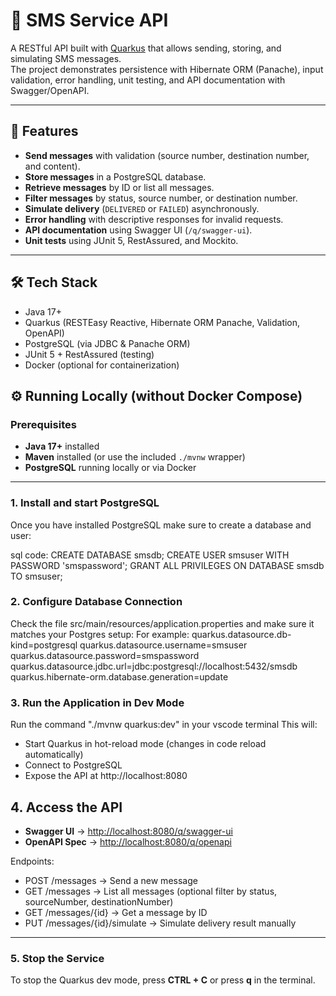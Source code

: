 # 📱 SMS Service API

A RESTful API built with [Quarkus](https://quarkus.io/) that allows sending, storing, and simulating SMS messages.  
The project demonstrates persistence with Hibernate ORM (Panache), input validation, error handling, unit testing, and API documentation with Swagger/OpenAPI.

---

## 🚀 Features

- **Send messages** with validation (source number, destination number, and content).
- **Store messages** in a PostgreSQL database.
- **Retrieve messages** by ID or list all messages.
- **Filter messages** by status, source number, or destination number.
- **Simulate delivery** (`DELIVERED` or `FAILED`) asynchronously.
- **Error handling** with descriptive responses for invalid requests.
- **API documentation** using Swagger UI (`/q/swagger-ui`).
- **Unit tests** using JUnit 5, RestAssured, and Mockito.

---

## 🛠️ Tech Stack

- Java 17+
- Quarkus (RESTEasy Reactive, Hibernate ORM Panache, Validation, OpenAPI)
- PostgreSQL (via JDBC & Panache ORM)
- JUnit 5 + RestAssured (testing)
- Docker (optional for containerization)

## ⚙️ Running Locally (without Docker Compose)

### Prerequisites

- **Java 17+** installed
- **Maven** installed (or use the included `./mvnw` wrapper)
- **PostgreSQL** running locally or via Docker

---

### 1. Install and start PostgreSQL

Once you have installed PostgreSQL make sure to create a database and user:

sql code:
CREATE DATABASE smsdb;
CREATE USER smsuser WITH PASSWORD 'smspassword';
GRANT ALL PRIVILEGES ON DATABASE smsdb TO smsuser;

### 2. Configure Database Connection

Check the file src/main/resources/application.properties and make sure it matches your Postgres setup:
For example:
quarkus.datasource.db-kind=postgresql
quarkus.datasource.username=smsuser
quarkus.datasource.password=smspassword
quarkus.datasource.jdbc.url=jdbc:postgresql://localhost:5432/smsdb
quarkus.hibernate-orm.database.generation=update

### 3. Run the Application in Dev Mode

Run the command "./mvnw quarkus:dev" in your vscode terminal
This will:

- Start Quarkus in hot-reload mode (changes in code reload automatically)
- Connect to PostgreSQL
- Expose the API at http://localhost:8080

## 4. Access the API

- **Swagger UI** → [http://localhost:8080/q/swagger-ui](http://localhost:8080/q/swagger-ui)
- **OpenAPI Spec** → [http://localhost:8080/q/openapi](http://localhost:8080/q/openapi)

Endpoints:

- POST /messages → Send a new message
- GET /messages → List all messages (optional filter by status, sourceNumber, destinationNumber)
- GET /messages/{id} → Get a message by ID
- PUT /messages/{id}/simulate → Simulate delivery result manually

---

### 5. Stop the Service

To stop the Quarkus dev mode, press **CTRL + C** or press **q** in the terminal.
